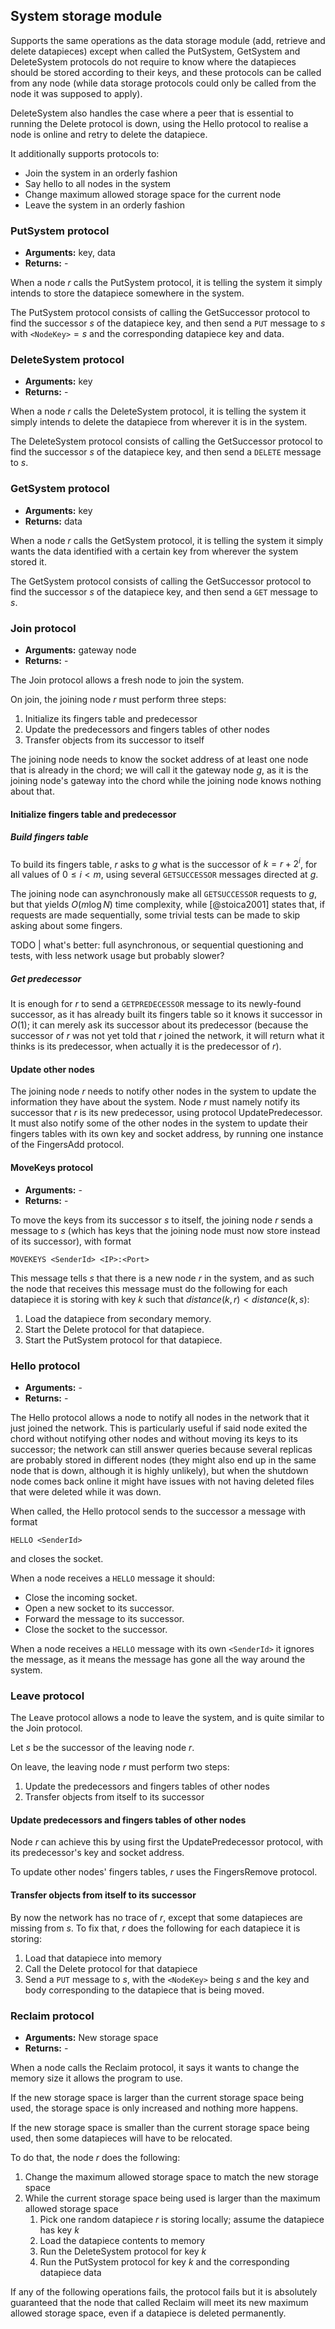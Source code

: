 ## System storage module

Supports the same operations as the data storage module (add, retrieve and delete datapieces) except when called the PutSystem, GetSystem and DeleteSystem protocols do not require to know where the datapieces should be stored according to their keys, and these protocols can be called from any node (while data storage protocols could only be called from the node it was supposed to apply).

DeleteSystem also handles the case where a peer that is essential to running the Delete protocol is down, using the Hello protocol to realise a node is online and retry to delete the datapiece.

It additionally supports protocols to:

- Join the system in an orderly fashion
- Say hello to all nodes in the system
- Change maximum allowed storage space for the current node
- Leave the system in an orderly fashion

### PutSystem protocol

- **Arguments:** key, data
- **Returns:** -

When a node $r$ calls the PutSystem protocol, it is telling the system it simply intends to store the datapiece somewhere in the system.

The PutSystem protocol consists of calling the GetSuccessor protocol to find the successor $s$ of the datapiece key, and then send a `PUT` message to $s$ with `<NodeKey>`$= s$ and the corresponding datapiece key and data.

### DeleteSystem protocol

- **Arguments:** key
- **Returns:** -

When a node $r$ calls the DeleteSystem protocol, it is telling the system it simply intends to delete the datapiece from wherever it is in the system.

The DeleteSystem protocol consists of calling the GetSuccessor protocol to find the successor $s$ of the datapiece key, and then send a `DELETE` message to $s$.

### GetSystem protocol

- **Arguments:** key
- **Returns:** data

When a node $r$ calls the GetSystem protocol, it is telling the system it simply wants the data identified with a certain key from wherever the system stored it.

The GetSystem protocol consists of calling the GetSuccessor protocol to find the successor $s$ of the datapiece key, and then send a `GET` message to $s$.

### Join protocol

- **Arguments:** gateway node
- **Returns:** -

The Join protocol allows a fresh node to join the system.

On join, the joining node $r$ must perform three steps:

1. Initialize its fingers table and predecessor
2. Update the predecessors and fingers tables of other nodes
3. Transfer objects from its successor to itself

The joining node needs to know the socket address of at least one node that is already in the chord; we will call it the gateway node $g$, as it is the joining node's gateway into the chord while the joining node knows nothing about that.

#### Initialize fingers table and predecessor

##### Build fingers table

To build its fingers table, $r$ asks to $g$ what is the successor of $k = r + 2^i$, for all values of $0 ≤ i < m$, using several `GETSUCCESSOR` messages directed at $g$.

The joining node can asynchronously make all `GETSUCCESSOR` requests to $g$, but that yields $O(m \log N)$ time complexity, while [@stoica2001] states that, if requests are made sequentially, some trivial tests can be made to skip asking about some fingers.

TODO | what's better: full asynchronous, or sequential questioning and tests, with less network usage but probably slower?

##### Get predecessor

It is enough for $r$ to send a `GETPREDECESSOR` message to its newly-found successor, as it has already built its fingers table so it knows it successor in $O(1)$; it can merely ask its successor about its predecessor (because the successor of $r$ was not yet told that $r$ joined the network, it will return what it thinks is its predecessor, when actually it is the predecessor of $r$).

#### Update other nodes

The joining node $r$ needs to notify other nodes in the system to update the information they have about the system.
Node $r$ must namely notify its successor that $r$ is its new predecessor, using protocol UpdatePredecessor.
It must also notify some of the other nodes in the system to update their fingers tables with its own key and socket address, by running one instance of the FingersAdd protocol.

#### MoveKeys protocol

- **Arguments:** -
- **Returns:** -

To move the keys from its successor $s$ to itself, the joining node $r$ sends a message to $s$ (which has keys that the joining node must now store instead of its successor), with format

```
MOVEKEYS <SenderId> <IP>:<Port>
```

This message tells $s$ that there is a new node $r$ in the system, and as such the node that receives this message must do the following for each datapiece it is storing with key $k$ such that $distance(k, r) < distance(k, s)$:

1. Load the datapiece from secondary memory.
2. Start the Delete protocol for that datapiece.
3. Start the PutSystem protocol for that datapiece.

### Hello protocol

- **Arguments:** -
- **Returns:** -

The Hello protocol allows a node to notify all nodes in the network that it just joined the network. This is particularly useful if said node exited the chord without notifying other nodes and without moving its keys to its successor; the network can still answer queries because several replicas are probably stored in different nodes (they might also end up in the same node that is down, although it is highly unlikely), but when the shutdown node comes back online it might have issues with not having deleted files that were deleted while it was down.

When called, the Hello protocol sends to the successor a message with format

```
HELLO <SenderId>
```

and closes the socket.

When a node receives a `HELLO` message it should:

- Close the incoming socket.
- Open a new socket to its successor.
- Forward the message to its successor.
- Close the socket to the successor.

When a node receives a `HELLO` message with its own `<SenderId>` it ignores the message, as it means the message has gone all the way around the system.

### Leave protocol

The Leave protocol allows a node to leave the system, and is quite similar to the Join protocol.

Let $s$ be the successor of the leaving node $r$.

On leave, the leaving node $r$ must perform two steps:

1. Update the predecessors and fingers tables of other nodes
2. Transfer objects from itself to its successor

#### Update predecessors and fingers tables of other nodes

Node $r$ can achieve this by using first the UpdatePredecessor protocol, with its predecessor's key and socket address.

To update other nodes' fingers tables, $r$ uses the FingersRemove protocol.

#### Transfer objects from itself to its successor

By now the network has no trace of $r$, except that some datapieces are missing from $s$. To fix that, $r$ does the following for each datapiece it is storing:

1. Load that datapiece into memory
2. Call the Delete protocol for that datapiece
3. Send a `PUT` message to $s$, with the `<NodeKey>` being $s$ and the key and body corresponding to the datapiece that is being moved.

### Reclaim protocol

- **Arguments:** New storage space
- **Returns:** -

When a node calls the Reclaim protocol, it says it wants to change the memory size it allows the program to use.

If the new storage space is larger than the current storage space being used, the storage space is only increased and nothing more happens.

If the new storage space is smaller than the current storage space being used, then some datapieces will have to be relocated.

To do that, the node $r$ does the following:

1. Change the maximum allowed storage space to match the new storage space
2. While the current storage space being used is larger than the maximum allowed storage space
   1. Pick one random datapiece $r$ is storing locally; assume the datapiece has key $k$
   2. Load the datapiece contents to memory
   3. Run the DeleteSystem protocol for key $k$
   4. Run the PutSystem protocol for key $k$ and the corresponding datapiece data

If any of the following operations fails, the protocol fails but it is absolutely guaranteed that the node that called Reclaim will meet its new maximum allowed storage space, even if a datapiece is deleted permanently.
